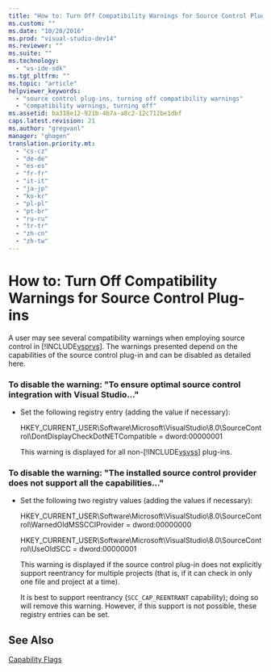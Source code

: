 ```yaml
---
title: "How to: Turn Off Compatibility Warnings for Source Control Plug-ins | hehe"
ms.custom: ""
ms.date: "10/20/2016"
ms.prod: "visual-studio-dev14"
ms.reviewer: ""
ms.suite: ""
ms.technology: 
  - "vs-ide-sdk"
ms.tgt_pltfrm: ""
ms.topic: "article"
helpviewer_keywords: 
  - "source control plug-ins, turning off compatibility warnings"
  - "compatibility warnings, turning off"
ms.assetid: ba318e12-921b-4b7a-a8c2-12c712be1dbf
caps.latest.revision: 21
ms.author: "gregvanl"
manager: "ghogen"
translation.priority.mt: 
  - "cs-cz"
  - "de-de"
  - "es-es"
  - "fr-fr"
  - "it-it"
  - "ja-jp"
  - "ko-kr"
  - "pl-pl"
  - "pt-br"
  - "ru-ru"
  - "tr-tr"
  - "zh-cn"
  - "zh-tw"
---
```

# How to: Turn Off Compatibility Warnings for Source Control Plug-ins
A user may see several compatibility warnings when employing source control in [!INCLUDE[vsprvs](../code-quality/includes/vsprvs_md.md)]. The warnings presented depend on the capabilities of the source control plug-in and can be disabled as detailed here.  
  
### To disable the warning: "To ensure optimal source control integration with Visual Studio…"  
  
-   Set the following registry entry (adding the value if necessary):  
  
     HKEY_CURRENT_USER\Software\Microsoft\VisualStudio\8.0\SourceControl\DontDisplayCheckDotNETCompatible = dword:00000001  
  
     This warning is displayed for all non-[!INCLUDE[vsvss](../extensibility/includes/vsvss_md.md)] plug-ins.  
  
### To disable the warning: "The installed source control provider does not support all the capabilities…"  
  
-   Set the following two registry values (adding the values if necessary):  
  
     HKEY_CURRENT_USER\Software\Microsoft\VisualStudio\8.0\SourceControl\WarnedOldMSSCCIProvider = dword:00000000  
  
     HKEY_CURRENT_USER\Software\Microsoft\VisualStudio\8.0\SourceControl\UseOldSCC = dword:00000001  
  
     This warning is displayed if the source control plug-in does not explicitly support reentrancy for multiple projects (that is, if it can check in only one file and project at a time).  
  
     It is best to support reentrancy (`SCC_CAP_REENTRANT` capability); doing so will remove this warning. However, if this support is not possible, these registry entries can be set.  
  
## See Also  
 [Capability Flags](../extensibility/capability-flags.md)